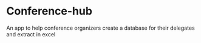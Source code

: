 # Conference-hub
An app to help conference organizers create a database for their delegates and extract in excel 
